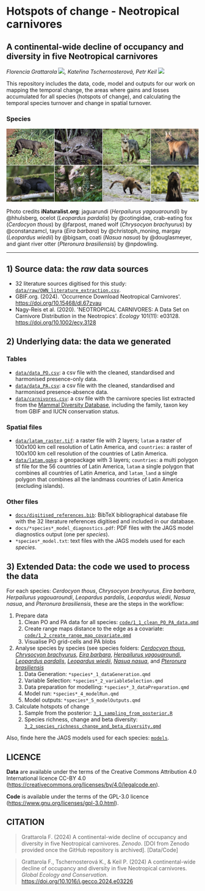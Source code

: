 # Hotspots of change - Neotropical carnivores

## A continental-wide decline of occupancy and diversity in five Neotropical carnivores

*Florencia Grattarola <a dir="ltr" href="http://orcid.org/0000-0001-8282-5732" target="_blank"><img class="is-rounded" src="https://upload.wikimedia.org/wikipedia/commons/0/06/ORCID_iD.svg" width="15"></a>, Kateřina Tschernosterová, Petr Keil <a dir="ltr" href="http://orcid.org/0000-0003-3017-1858" target="_blank"><img class="is-rounded" src="https://upload.wikimedia.org/wikipedia/commons/0/06/ORCID_iD.svg" width="15"></a>*

This repository includes the data, code, model and outputs for our work on mapping the temporal change, the areas where gains and losses accumulated for all species (hotspots of change), and calculating the temporal species turnover and change in spatial turnover. 


### Species

![](/docs/readme.png)

Photo credits **iNaturalist.org**: jaguarundi (*Herpailurus yagouaroundi*) by @hhulsberg, ocelot (*Leopardus pardalis*) by @cotingidae, crab-eating fox (*Cerdocyon thous*) by @farpost, maned wolf (*Chrysocyon brachyurus*) by @constanzamcl, tayra (*Eira barbara*) by @christoph_moning, margay (*Leopardus wiedii*) by @bigsam, coati (*Nasua nasua*) by @douglasmeyer, and giant river otter (*Pteronura brasiliensis*) by @npdowling. 

---

## 1) **Source data**: the *raw* data sources

- 32 literature sources digitised for this study: [`data/raw/OWN_literature_extraction.csv`](data/raw/data_Kaca.csv).   
- GBIF.org. (2024). 'Occurrence Download Neotropical Carnivores'. https://doi.org/10.15468/dl.67zvau 
- Nagy-Reis et al. (2020). 'NEOTROPICAL CARNIVORES: A Data Set on Carnivore Distribution in the Neotropics'. *Ecology* 101(11): e03128. https://doi.org/10.1002/ecy.3128 

## 2) **Underlying data**: the data we generated

### Tables

- [`data/data_PO.csv`](data/data_PO.csv): a csv file with the cleaned, standardised and harmonised presence-only data.  
- [`data/data_PA.csv`](data/data_PA.csv): a csv file with the cleaned, standardised and harmonised presence-absence data.  
- [`data/carnivores.csv`](data/carnivores.csv): a csv file with the carnivore species list extracted from the [Mammal Diversity Database](https://doi.org/10.5281/zenodo.5945626), including the family, taxon key from GBIF and IUCN conservation status.  

### Spatial files

- [`data/latam_raster.tif`](data/latam_raster.tif): a raster file with 2 layers; `latam` a raster of 100x100 km cell resolution of Latin America, and `countries`: a raster of 100x100 km cell resolution of the countries of Latin America.  
- [`data/latam.gpkg`](data/latam.gpkg): a geopackage with 3 layers; `countries`: a multi polygon sf file for the 56 countries of Latin America, `latam` a single polygon that combines all countries of Latin America, and `latam_land` a single polygon that combines all the landmass countries of Latin America (excluding islands).  

### Other files

- [`docs/digitised_references.bib`](docs/digitised_references.bib): BibTeX bibliographical database file with the 32 literature references digitised and included in our database.  
- `docs/*species*_model_diagnostics.pdf`: PDF files with the JAGS model diagnostics output (one per *species*).
- `*species*_model.txt`: text files with the JAGS models used for each *species*.  

## 3) **Extended Data**: the code we used to process the data

For each species: *Cerdocyon thous*, *Chrysocyon brachyurus*, *Eira barbara*, *Herpailurus yagouaroundi*, *Leopardus pardalis*, *Leopardus wiedii*, *Nasua nasua*, and *Pteronura brasiliensis*, these are the steps in the workflow:   

1. Prepare data
   1. Clean PO and PA data for all species: [`code/1_1_clean_PO_PA_data.qmd`](code/1_1_clean_PO_PA_data.qmd)
   2. Create range maps distance to the edge as a covariate: [`code/1_2_create_range_map_covariate.qmd`](code/1_2_create_range_map_covariate.qmd)
   3. Visualise PO grid-cells and PA blobs
2. Analyse species by species (see species folders: [*Cerdocyon thous*](code/Cerdocyon%20thous), [*Chrysocyon brachyurus*](code/Chrysocyon%20brachyurus), [*Eira barbara*](code/Eira%20barbara), [*Herpailurus yagouaroundi*](code/Herpailurus%20yagouaroundi), [*Leopardus pardalis*](code/Leopardus%20pardalis), [*Leopardus wiedii*](code/Leopardus%20wiedii), [*Nasua nasua*](code/Nasua%20nasua), and [*Pteronura brasiliensis*](code/Pteronura%20brasiliensis)
   1. Data Generation: `*species*_1_dataGeneration.qmd`
   2. Variable Selection: `*species*_2_variableSelection.qmd`
   3. Data preparation for modelling: `*species*_3_dataPreparation.qmd`
   4. Model run: `*species*_4_modelRun.qmd`
   5. Model outputs: `*species*_5_modelOutputs.qmd`
3. Calculate hotspots of change
   1. Sample from the posterior: [`3_1_sampling_from_posterior.R`](code/3_1_sampling_from_posterior.R)
   2. Species richness, change and beta diversity: [`3_2_species_richness_change_and_beta_diversity.qmd`](code/3_2_species_richness_change_and_beta_diversity.qmd)

Also, finde here the JAGS models used for each species: [`models`](models/).

## LICENCE

**Data** are available under the terms of the Creative Commons Attribution 4.0 International licence CC-BY 4.0 (https://creativecommons.org/licenses/by/4.0/legalcode.en).   

**Code** is available under the terms of the GPL-3.0 licence (https://www.gnu.org/licenses/gpl-3.0.html). 

## CITATION

> Grattarola F. (2024) A continental-wide decline of occupancy and diversity in five Neotropical carnivores. *Zenodo*. [DOI from Zenodo provided once the GitHub repository is archived]. [Data/Code]

> Grattarola F., Tschernosterová K., & Keil P. (2024) A continental-wide decline of occupancy and diversity in five Neotropical carnivores. *Global Ecology and Conservation*. https://doi.org/10.1016/j.gecco.2024.e03226
